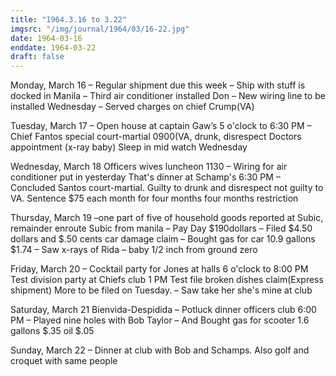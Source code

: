 ```yaml
---
title: "1964.3.16 to 3.22"
imgsrc: "/img/journal/1964/03/16-22.jpg"
date: 1964-03-16
enddate: 1964-03-22
draft: false
---
```


<!-- fix pre-formatted input -->

Monday, March 16
– Regular shipment due this week
– Ship with stuff is docked in Manila
– Third air conditioner installed Don
– New wiring line to be installed Wednesday
– Served charges on chief Crump(VA)

Tuesday, March 17
– Open house at captain Gaw’s 5 o'clock to 6:30 PM
– Chief Fantos special court-martial 0900(VA, drunk, disrespect
Doctors appointment (x-ray baby)
Sleep in mid watch Wednesday

Wednesday, March 18
Officers wives luncheon 1130
– Wiring for air conditioner put in yesterday
That's dinner at Schamp's 6:30 PM
– Concluded Santos court-martial. Guilty to drunk and disrespect not guilty to VA. Sentence $75 each month for four months four months restriction

Thursday, March 19
–one part of five of household goods reported at Subic, remainder enroute Subic from manila
– Pay Day $190dollars
– Filed $4.50 dollars and $.50 cents car damage claim
– Bought gas for car 10.9 gallons $1.74
– Saw x-rays of Rida – baby 1/2 inch from ground zero

Friday, March 20
– Cocktail party for Jones at halls 6 o'clock to 8:00 PM
Test division party at Chiefs club 1 PM
Test file broken dishes claim(Express shipment)
More to be filed on Tuesday.
– Saw take her she's mine at club

Saturday, March 21
Bienvida-Despidida
– Potluck dinner officers club 6:00 PM
– Played nine holes with Bob Taylor
– And Bought gas for scooter 1.6 gallons $.35 oil $.05

Sunday, March 22
– Dinner at club with Bob and Schamps. Also golf and croquet with same people
